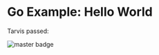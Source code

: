 # Go Example: Hello World

Tarvis passed:

![master badge](https://travis-ci.org/chavo1/go-hello.svg?branch=master)
